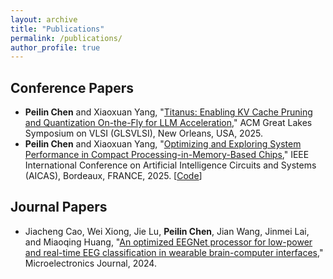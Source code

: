```yaml
---
layout: archive
title: "Publications"
permalink: /publications/
author_profile: true
---
```


## Conference Papers

* **Peilin Chen** and Xiaoxuan Yang, "[Titanus: Enabling KV Cache Pruning and Quantization On-the-Fly for LLM Acceleration](https://arxiv.org/abs/2505.17787)," ACM Great Lakes Symposium on VLSI (GLSVLSI), New Orleans, USA, 2025.
* **Peilin Chen** and Xiaoxuan Yang, "[Optimizing and Exploring System Performance in Compact Processing-in-Memory-Based Chips](https://arxiv.org/abs/2502.21259)," IEEE International Conference on Artificial Intelligence Circuits and Systems (AICAS), Bordeaux, FRANCE, 2025. [[Code](https://github.com/peilin-chen/Compact-PIM-based-Design)]

## Journal Papers

* Jiacheng Cao, Wei Xiong, Jie Lu, **Peilin Chen**, Jian Wang, Jinmei Lai, and Miaoqing Huang, "[An optimized EEGNet processor for low-power and real-time EEG classification in wearable brain-computer interfaces](https://www.sciencedirect.com/science/article/pii/S0026269224000466)," Microelectronics Journal, 2024.
